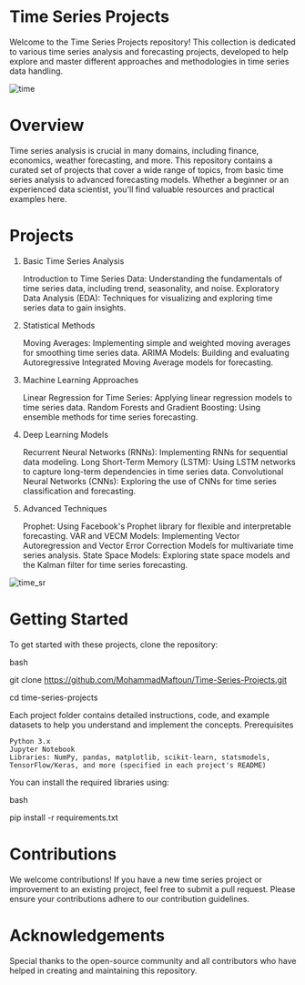 # Time Series Projects

Welcome to the Time Series Projects repository! This collection is dedicated to various time series analysis and forecasting projects, developed to help explore and master different approaches and methodologies in time series data handling.

![time](https://developer-blogs.nvidia.com/wp-content/uploads/2023/03/abstract-bar-graph.jpg)

# Overview

Time series analysis is crucial in many domains, including finance, economics, weather forecasting, and more. This repository contains a curated set of projects that cover a wide range of topics, from basic time series analysis to advanced forecasting models. Whether a beginner or an experienced data scientist, you'll find valuable resources and practical examples here.

# Projects
1. Basic Time Series Analysis

    Introduction to Time Series Data: Understanding the fundamentals of time series data, including trend, seasonality, and noise.
    Exploratory Data Analysis (EDA): Techniques for visualizing and exploring time series data to gain insights.

2. Statistical Methods

    Moving Averages: Implementing simple and weighted moving averages for smoothing time series data.
    ARIMA Models: Building and evaluating Autoregressive Integrated Moving Average models for forecasting.

3. Machine Learning Approaches

    Linear Regression for Time Series: Applying linear regression models to time series data.
    Random Forests and Gradient Boosting: Using ensemble methods for time series forecasting.

4. Deep Learning Models

    Recurrent Neural Networks (RNNs): Implementing RNNs for sequential data modeling.
    Long Short-Term Memory (LSTM): Using LSTM networks to capture long-term dependencies in time series data.
    Convolutional Neural Networks (CNNs): Exploring the use of CNNs for time series classification and forecasting.

5. Advanced Techniques

    Prophet: Using Facebook's Prophet library for flexible and interpretable forecasting.
    VAR and VECM Models: Implementing Vector Autoregression and Vector Error Correction Models for multivariate time series analysis.
    State Space Models: Exploring state space models and the Kalman filter for time series forecasting.

![time_sr](https://casgroup.cl/casgroup/wp-content/uploads/2022/03/portadafbprophet.jpeg)


# Getting Started

To get started with these projects, clone the repository:

bash

git clone https://github.com/MohammadMaftoun/Time-Series-Projects.git

cd time-series-projects

Each project folder contains detailed instructions, code, and example datasets to help you understand and implement the concepts.
Prerequisites

    Python 3.x
    Jupyter Notebook
    Libraries: NumPy, pandas, matplotlib, scikit-learn, statsmodels, TensorFlow/Keras, and more (specified in each project's README)

You can install the required libraries using:

bash

pip install -r requirements.txt

# Contributions

We welcome contributions! If you have a new time series project or improvement to an existing project, feel free to submit a pull request. Please ensure your contributions adhere to our contribution guidelines.

# Acknowledgements

Special thanks to the open-source community and all contributors who have helped in creating and maintaining this repository.
